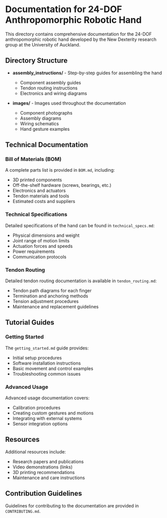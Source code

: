 ﻿# Documentation for 24-DOF Anthropomorphic Robotic Hand

This directory contains comprehensive documentation for the 24-DOF anthropomorphic robotic hand developed by the New Dexterity research group at the University of Auckland.

## Directory Structure

- **assembly_instructions/** - Step-by-step guides for assembling the hand
  - Component assembly guides
  - Tendon routing instructions
  - Electronics and wiring diagrams
  
- **images/** - Images used throughout the documentation
  - Component photographs
  - Assembly diagrams
  - Wiring schematics
  - Hand gesture examples

## Technical Documentation

### Bill of Materials (BOM)

A complete parts list is provided in `BOM.md`, including:
- 3D printed components
- Off-the-shelf hardware (screws, bearings, etc.)
- Electronics and actuators
- Tendon materials and tools
- Estimated costs and suppliers

### Technical Specifications

Detailed specifications of the hand can be found in `technical_specs.md`:
- Physical dimensions and weight
- Joint range of motion limits
- Actuation forces and speeds
- Power requirements
- Communication protocols

### Tendon Routing

Detailed tendon routing documentation is available in `tendon_routing.md`:
- Tendon path diagrams for each finger
- Termination and anchoring methods
- Tension adjustment procedures
- Maintenance and replacement guidelines

## Tutorial Guides

### Getting Started

The `getting_started.md` guide provides:
- Initial setup procedures
- Software installation instructions
- Basic movement and control examples
- Troubleshooting common issues

### Advanced Usage

Advanced usage documentation covers:
- Calibration procedures
- Creating custom gestures and motions
- Integrating with external systems
- Sensor integration options

## Resources

Additional resources include:
- Research papers and publications
- Video demonstrations (links)
- 3D printing recommendations
- Maintenance and care instructions

## Contribution Guidelines

Guidelines for contributing to the documentation are provided in `CONTRIBUTING.md`.
